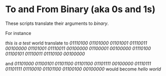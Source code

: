 # To and From Binary (aka 0s and 1s)

These scripts translate their arguments to *binary*.  

For instance

*this is a test*
world translate to *01110100 01101000 01101001 01110011 00100000 01101001 01110011 00100000 01100001 00100000 01110100 01100101 01110011 01110100 00100000*

and *01101000 01100101 01101100 01101100 01101111 00100000 01110111 01101111 01110010 01101100 01100100 00100000* would become *hello world*


